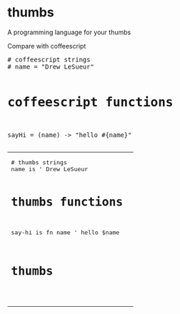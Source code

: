 thumbs
======

A programming language for your thumbs

Compare with coffeescript

<table>
  <tr>
  <td>
    <pre>
# thumbs strings
name is ' Drew LeSueur

# thumbs functions
say-hi is fn name
  ' hello $name

# thumbs 
   </pre>
  </td>
    <pre>
# coffeescript strings
# name = "Drew LeSueur"

# coffeescript functions
sayHi = (name) ->
  "hello #{name}"
  </pre>
  <td>
  </td>
  </tr>
</tabe>
